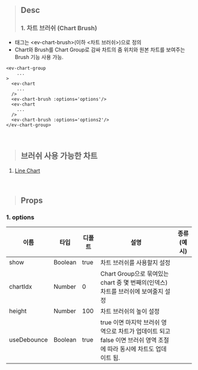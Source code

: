 >## Desc
>### 1. 차트 브러쉬 (Chart Brush)
 - 태그는 &lt;ev-chart-brush&gt;(이하 <차트 브러쉬>)으로 정의
 - Chart와 Brush를 Chart Group로 감싸 차트의 줌 위치와 원본 차트를 보여주는 Brush 기능 사용 가능.

```
<ev-chart-group
    ...
>
  <ev-chart
    ...
  />
  <ev-chart-brush :options='options'/>
  <ev-chart
    ...
  />
  <ev-chart-brush :options='options2'/>
</ev-chart-group>
```   
<br/>
   
>## 브러쉬 사용 가능한 차트
1. [Line Chart](../lineChart)

<br/>

>## Props
### 1. options
| 이름          | 타입      | 디폴트  | 설명                                                                      | 종류(예시)                       | 
|-------------|---------|------|-------------------------------------------------------------------------|---------------------------------------------------|
| show        | Boolean | true | 차트 브러쉬를 사용할지 설정                                                         |                              |
| chartIdx    | Number  | 0    | Chart Group으로 묶여있는 chart 중 몇 번째의(인덱스) 차트를 브러쉬에 보여줄지 설정                  |                              |
| height      | Number  | 100  | 차트 브러쉬의 높이 설정                                                           |                                 |
| useDebounce | Boolean | true | true 이면 마지막 브러쉬 영역으로 차트가 업데이트 되고 false 이면 브러쉬 영역 조절에 따라 동시에 차트도 업데이트 됨. |                                 |